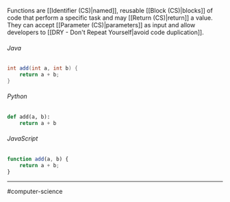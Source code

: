 Functions are [[Identifier (CS)|named]], reusable [[Block (CS)|blocks]] of code that perform a specific task and may [[Return (CS)|return]] a value. They can accept [[Parameter (CS)|parameters]] as input and allow developers to [[DRY - Don't Repeat Yourself|avoid code duplication]].

###### Java

```java
int add(int a, int b) {
    return a + b;
}
```
###### Python

```python
def add(a, b):
    return a + b
```
###### JavaScript

```javascript
function add(a, b) {
    return a + b;
}
```


---
#computer-science 
